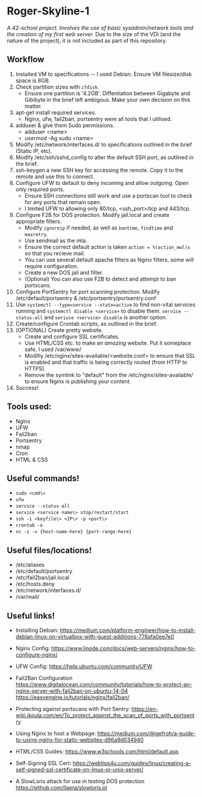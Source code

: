 # Roger-Skyline-1
*A 42-school project. Involves the use of basic sysadmin/network tools and the creation of my first web server.*
Due to the size of the VDI (and the nature of the project), it is not included as part of this repository.

## Workflow

1. Installed VM to specifications -- I used Debian. Ensure VM filesize/disk space is 8GB. 
1. Check partition sizes with `cfdisk`.
    - Ensure one partition is '4.2GB'. Diffentiation between Gigabyte and Gibibyte in the brief left ambigous. Make your own decision on this matter.
1. apt-get install required services.
    - Nginx, ufw, fail2ban, portsentry were all tools that I utilised. 
1. adduser & give them Sudo permissions.
    - adduser <name\>
    - usermod -Ag sudo <name\>
1. Modify /etc/network/interfaces.d/ to specifications outlined in the brief (Static IP, etc).
1. Modify /etc/ssh/sshd_config to alter the default SSH port, as outlined in the brief. 
1. ssh-keygen a new SSH key for accessing the remote. Copy it to the remote and use this to connect.
1. Configure UFW to default to deny incoming and allow outgoing. Open only required ports.
    - Ensure SSH connections still work and use a portscan tool to check for any ports that remain open. 
    - I limited UFW to allowing only 80/tcp, <ssh_port>/tcp and 443/tcp. 
1. Configure F2B for DOS protection. Modify jail.local and create appropriate filters.
    - Modify `ignoreip` if needed, as well as `bantime`, `findtime` and `maxretry`. 
    - Use sendmail as the mta. 
    - Ensure the correct default action is taken `action = %(action_mwl)s` so that you recieve mail.
    - You can use several default apache filters as Nginx filters, some will require configuration. 
    - Create a new DOS jail and filter. 
    - (Optional) You can also use F2B to detect and attempt to ban portscans. 
1. Configure PortSentry for port scanning protection. Modify /etc/default/portsentry & /etc/portsentry/portsentry.conf
1. Use `systemctl --type=service --state=active` to find non-vital services running and `systemctl disable <service>` to disable them. `service --status-all` and `serivce <service> disable` is another option.
1. Create/configure Crontab scripts, as outlined in the brief. 
1. (OPTIONAL) Create pretty website.
    - Create and configure SSL certificates.
    - Use HTML/CSS etc. to make an *amazing* website. Put it someplace safe, I used /var/www/<sitename>
    - Modifiy /etc/nginx/sites-available/<website.conf> to ensure that SSL is enabled and that traffic is being correctly routed (from HTTP to HTTPS). 
    - Remove the symlink to "default" from the /etc/nginx/sites-available/ to ensure Nginx is publishing your content. 
1. Success!

## Tools used:

- Nginx 
- UFW
- Fail2ban
- Portsentry
- nmap
- Cron
- HTML & CSS

## Useful commands!

- `sudo <cmd\>`
- `ufw`
- `service --status-all`
- `service <service name\> stop/restart/start`
- `ssh -i <keyfile\> <IP\> -p <port\>`
- `crontab -e`
- `nc -z -v {host-name-here} {port-range-here}`

## Useful files/locations!

- /etc/aliases
- /etc/default/portsentry
- /etc/fail2ban/jail.local
- /etc/hosts.deny
- /etc/network/interfaces.d/
- /var/mail/

## Useful links!  

* Installing Debian:
https://medium.com/platform-engineer/how-to-install-debian-linux-on-virtualbox-with-guest-additions-778afa0ee7e0

* Nginx Config:
https://www.linode.com/docs/web-servers/nginx/how-to-configure-nginx/

* UFW Config:
https://help.ubuntu.com/community/UFW

* Fail2Ban Configuration
https://www.digitalocean.com/community/tutorials/how-to-protect-an-nginx-server-with-fail2ban-on-ubuntu-14-04
https://easyengine.io/tutorials/nginx/fail2ban/

* Protecting against portscans with Port Sentry:
https://en-wiki.ikoula.com/en/To_protect_against_the_scan_of_ports_with_portsentry

* Using Nginx to host a Webpage:
https://medium.com/@jgefroh/a-guide-to-using-nginx-for-static-websites-d96a9d034940

* HTML/CSS Guides:
https://www.w3schools.com/html/default.asp

* Self-Signing SSL Cert:
https://webtips4u.com/guides/linux/creating-a-self-signed-ssl-certificate-on-linux-or-unix-server/

* A SlowLoris attack for use in testing DOS protection
https://github.com/llaera/slowloris.pl
